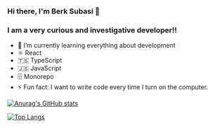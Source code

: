 ### Hi there, I'm Berk Subasi 👋


### I am a very curious and investigative developer!!




- 🌱 I’m currently learning everything about development
- ⚛️ React
- 🇹🇸 TypeScript
- 🇯🇸 JavaScript
- 🗄 Monorepo
- ⚡ Fun fact: I want to write code every time I turn on the computer.

<!-- GitHub Stats -->
[![Anurag's GitHub stats](https://github-readme-stats.vercel.app/api?username=berkksubasi&show_icons=true&theme=radical)](https://github.com/anuraghazra/github-readme-stats)

<!-- Most Used Languages -->
[![Top Langs](https://github-readme-stats.vercel.app/api/top-langs/?username=<berkksubasi>&layout=compact&theme=radical)](https://github.com/anuraghazra/github-readme-stats)

